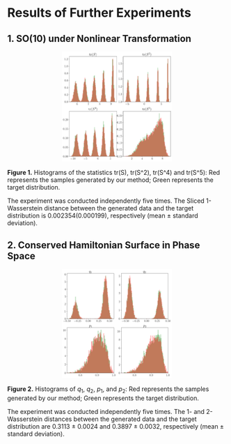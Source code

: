 # Results of Further Experiments


## 1. SO(10) under Nonlinear Transformation

<!-- ![SO10 with nonlinear transformation](SOnTrans.png) -->

<p align="center">
<img src="SOnTrans.png" style="width: 50%; height: auto;">
</p>

**Figure 1.** Histograms of the statistics ​tr(S), tr(S^2), tr(S^4) and tr(S^5): Red represents the samples generated by our method; Green represents the target distribution.

The experiment was conducted independently five times. The Sliced 1-Wasserstein distance between the generated data and the target distribution is 0.002354(0.000199), respectively (mean $\pm$ standard deviation).


## 2. Conserved Hamiltonian Surface in Phase Space



<p align="center">
<img src="Hamilton.png" style="width: 50%; height: auto;">
</p>


**Figure 2.** Histograms of $q_1$, $q_2$, $p_1$, and $p_2$: Red represents the samples generated by our method; Green represents the target distribution.

The experiment was conducted independently five times. The 1- and 2-Wasserstein distances between the generated data and the target distribution are 0.3113 $\pm$ 0.0024 and 0.3897 $\pm$ 0.0032, respectively (mean $\pm$ standard deviation).
